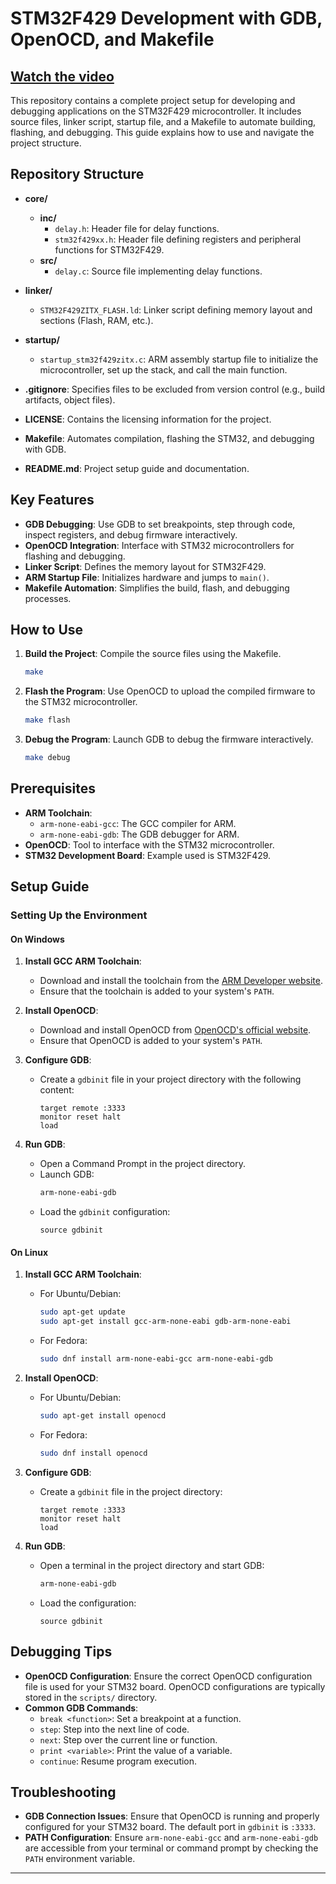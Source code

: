 
# STM32F429 Development with GDB, OpenOCD, and Makefile

## [Watch the video](https://youtu.be/58DR-Y4ve9s)



This repository contains a complete project setup for developing and debugging applications on the STM32F429 microcontroller. It includes source files, linker script, startup file, and a Makefile to automate building, flashing, and debugging. This guide explains how to use and navigate the project structure.


## Repository Structure

- **core/**
  - **inc/**
    - `delay.h`: Header file for delay functions.
    - `stm32f429xx.h`: Header file defining registers and peripheral functions for STM32F429.
  - **src/**
    - `delay.c`: Source file implementing delay functions.
  
- **linker/**
  - `STM32F429ZITX_FLASH.ld`: Linker script defining memory layout and sections (Flash, RAM, etc.).

- **startup/**
  - `startup_stm32f429zitx.c`: ARM assembly startup file to initialize the microcontroller, set up the stack, and call the main function.

- **.gitignore**: Specifies files to be excluded from version control (e.g., build artifacts, object files).

- **LICENSE**: Contains the licensing information for the project.

- **Makefile**: Automates compilation, flashing the STM32, and debugging with GDB.

- **README.md**: Project setup guide and documentation.

## Key Features

- **GDB Debugging**: Use GDB to set breakpoints, step through code, inspect registers, and debug firmware interactively.
- **OpenOCD Integration**: Interface with STM32 microcontrollers for flashing and debugging.
- **Linker Script**: Defines the memory layout for STM32F429.
- **ARM Startup File**: Initializes hardware and jumps to `main()`.
- **Makefile Automation**: Simplifies the build, flash, and debugging processes.

## How to Use

1. **Build the Project**: Compile the source files using the Makefile.
   ```bash
   make
   ```

2. **Flash the Program**: Use OpenOCD to upload the compiled firmware to the STM32 microcontroller.
   ```bash
   make flash
   ```

3. **Debug the Program**: Launch GDB to debug the firmware interactively.
   ```bash
   make debug
   ```

## Prerequisites

- **ARM Toolchain**:
  - `arm-none-eabi-gcc`: The GCC compiler for ARM.
  - `arm-none-eabi-gdb`: The GDB debugger for ARM.
- **OpenOCD**: Tool to interface with the STM32 microcontroller.
- **STM32 Development Board**: Example used is STM32F429.

## Setup Guide

### Setting Up the Environment

#### On Windows

1. **Install GCC ARM Toolchain**:
   - Download and install the toolchain from the [ARM Developer website](https://developer.arm.com/tools-and-software/embedded/arm-development-tools).
   - Ensure that the toolchain is added to your system's `PATH`.

2. **Install OpenOCD**:
   - Download and install OpenOCD from [OpenOCD's official website](http://openocd.org/).
   - Ensure that OpenOCD is added to your system's `PATH`.

3. **Configure GDB**:
   - Create a `gdbinit` file in your project directory with the following content:
     ```gdb
     target remote :3333
     monitor reset halt
     load
     ```

4. **Run GDB**:
   - Open a Command Prompt in the project directory.
   - Launch GDB:
     ```bash
     arm-none-eabi-gdb
     ```
   - Load the `gdbinit` configuration:
     ```gdb
     source gdbinit
     ```

#### On Linux

1. **Install GCC ARM Toolchain**:
   - For Ubuntu/Debian:
     ```bash
     sudo apt-get update
     sudo apt-get install gcc-arm-none-eabi gdb-arm-none-eabi
     ```
   - For Fedora:
     ```bash
     sudo dnf install arm-none-eabi-gcc arm-none-eabi-gdb
     ```

2. **Install OpenOCD**:
   - For Ubuntu/Debian:
     ```bash
     sudo apt-get install openocd
     ```
   - For Fedora:
     ```bash
     sudo dnf install openocd
     ```

3. **Configure GDB**:
   - Create a `gdbinit` file in the project directory:
     ```gdb
     target remote :3333
     monitor reset halt
     load
     ```

4. **Run GDB**:
   - Open a terminal in the project directory and start GDB:
     ```bash
     arm-none-eabi-gdb
     ```
   - Load the configuration:
     ```gdb
     source gdbinit
     ```

## Debugging Tips

- **OpenOCD Configuration**: Ensure the correct OpenOCD configuration file is used for your STM32 board. OpenOCD configurations are typically stored in the `scripts/` directory.
- **Common GDB Commands**:
   - `break <function>`: Set a breakpoint at a function.
   - `step`: Step into the next line of code.
   - `next`: Step over the current line or function.
   - `print <variable>`: Print the value of a variable.
   - `continue`: Resume program execution.

## Troubleshooting

- **GDB Connection Issues**: Ensure that OpenOCD is running and properly configured for your STM32 board. The default port in `gdbinit` is `:3333`.
- **PATH Configuration**: Ensure `arm-none-eabi-gcc` and `arm-none-eabi-gdb` are accessible from your terminal or command prompt by checking the `PATH` environment variable.


---
